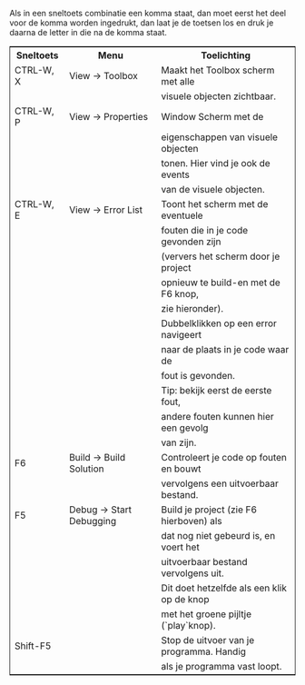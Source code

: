 <p class="note">Als in een sneltoets combinatie een komma staat, dan moet eerst het deel voor de komma worden ingedrukt, dan laat je de toetsen los en druk je daarna de letter in die na de komma staat.</p>
<table style="border: solid thin"><tr><th>Sneltoets</th>
<th>Menu</th>
<th>Toelichting</th>
</tr>
<tr><td style="text-align: left">CTRL-W, X</td>
<td style="text-align: left">View → Toolbox</td>
<td style="text-align: left">Maakt het Toolbox scherm met alle</td>
</tr>
<tr><td style="text-align: left"></td>
<td style="text-align: left"></td>
<td style="text-align: left">visuele objecten zichtbaar.</td>
</tr>
<tr><td style="text-align: left">CTRL-W, P</td>
<td style="text-align: left">View → Properties</td>
<td style="text-align: left">Window	Scherm met de</td>
</tr>
<tr><td style="text-align: left"></td>
<td style="text-align: left"></td>
<td style="text-align: left">eigenschappen van visuele objecten</td>
</tr>
<tr><td style="text-align: left"></td>
<td style="text-align: left"></td>
<td style="text-align: left">tonen. Hier vind je ook de events</td>
</tr>
<tr><td style="text-align: left"></td>
<td style="text-align: left"></td>
<td style="text-align: left">van de visuele objecten.</td>
</tr>
<tr><td style="text-align: left">CTRL-W, E</td>
<td style="text-align: left">View → Error List</td>
<td style="text-align: left">Toont het scherm met de eventuele</td>
</tr>
<tr><td style="text-align: left"></td>
<td style="text-align: left"></td>
<td style="text-align: left">fouten die in je code gevonden zijn</td>
</tr>
<tr><td style="text-align: left"></td>
<td style="text-align: left"></td>
<td style="text-align: left">(ververs het scherm door je project</td>
</tr>
<tr><td style="text-align: left"></td>
<td style="text-align: left"></td>
<td style="text-align: left">opnieuw te build-en met de F6 knop,</td>
</tr>
<tr><td style="text-align: left"></td>
<td style="text-align: left"></td>
<td style="text-align: left">zie hieronder).</td>
</tr>
<tr><td style="text-align: left"></td>
<td style="text-align: left"></td>
<td style="text-align: left">Dubbelklikken op een error navigeert</td>
</tr>
<tr><td style="text-align: left"></td>
<td style="text-align: left"></td>
<td style="text-align: left">naar de plaats in je code waar de</td>
</tr>
<tr><td style="text-align: left"></td>
<td style="text-align: left"></td>
<td style="text-align: left">fout is gevonden.</td>
</tr>
<tr><td style="text-align: left"></td>
<td style="text-align: left"></td>
<td style="text-align: left">Tip: bekijk eerst de eerste fout,</td>
</tr>
<tr><td style="text-align: left"></td>
<td style="text-align: left"></td>
<td style="text-align: left">andere fouten kunnen hier een gevolg</td>
</tr>
<tr><td style="text-align: left"></td>
<td style="text-align: left"></td>
<td style="text-align: left">van zijn.</td>
</tr>
<tr><td style="text-align: left">F6</td>
<td style="text-align: left">Build → Build Solution</td>
<td style="text-align: left">Controleert je code op fouten en bouwt</td>
</tr>
<tr><td style="text-align: left"></td>
<td style="text-align: left"></td>
<td style="text-align: left">vervolgens een uitvoerbaar bestand.</td>
</tr>
<tr><td style="text-align: left">F5</td>
<td style="text-align: left">Debug → Start Debugging</td>
<td style="text-align: left">Build je project (zie F6 hierboven) als</td>
</tr>
<tr><td style="text-align: left"></td>
<td style="text-align: left"></td>
<td style="text-align: left">dat nog niet gebeurd is, en voert het</td>
</tr>
<tr><td style="text-align: left"></td>
<td style="text-align: left"></td>
<td style="text-align: left">uitvoerbaar bestand vervolgens uit.</td>
</tr>
<tr><td style="text-align: left"></td>
<td style="text-align: left"></td>
<td style="text-align: left">Dit doet hetzelfde als een klik op de knop</td>
</tr>
<tr><td style="text-align: left"></td>
<td style="text-align: left"></td>
<td style="text-align: left">met het groene pijltje (`play`knop).</td>
</tr>
<tr><td style="text-align: left">Shift-F5</td>
<td style="text-align: left"></td>
<td style="text-align: left">Stop de uitvoer van je programma. Handig</td>
</tr>
<tr><td style="text-align: left"></td>
<td style="text-align: left"></td>
<td style="text-align: left">als je programma vast loopt.</td>
</tr>
</table>
